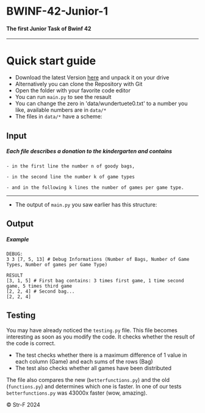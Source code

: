# BWINF-42-Junior-1
#### The first Junior Task of Bwinf 42
---
# Quick start guide
* Download the latest Version [here](https://github.com/Str-F/BWINF-42-Junior-1/releases) and unpack it on your drive
* Alternatively you can clone the Repository with Git
* Open the folder with your favorite code editor
* You can run `main.py` to see the resault
* You can change the zero in 'data/wundertuete0.txt' to a number you like, available numbers are in `data/*`
* The files in `data/*` have a scheme:
## Input
##### Each file describes a donation to the kindergarten and contains
```
- in the first line the number n of goody bags,

- in the second line the number k of game types

- and in the following k lines the number of games per game type.
```
---
* The output of `main.py` you saw earlier has this structure:

## Output
##### Example
```
DEBUG:
3 3 [7, 5, 13] # Debug Informations (Number of Bags, Number of Game Types, Number of games per Game Type)

RESULT  
[3, 1, 5] # First bag contains: 3 times first game, 1 time second game, 5 times third game  
[2, 2, 4] # Second bag...
[2, 2, 4]
```

## Testing
You may have already noticed the `testing.py` file. This file becomes interesting as soon as you modify the code. It checks whether the result of the code is correct.
* The test checks whether there is a maximum difference of 1 value in each column (Game) and each sums of the rows (Bag)
* The test also checks whether all games have been distributed

The file also compares the new (`betterfunctions.py`) and the old (`functions.py`) and determines which one is faster. In one of our tests `betterfunctions.py` was 43000x faster (wow, amazing).

© Str-F 2024
